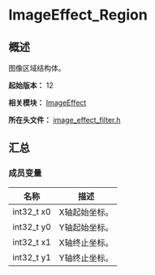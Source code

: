 # ImageEffect_Region

## 概述

图像区域结构体。

**起始版本：** 12

**相关模块：** [ImageEffect](capi-imageeffect.md)

**所在头文件：** [image_effect_filter.h](capi-image-effect-filter-h.md)

## 汇总

### 成员变量

| 名称 | 描述 |
| -- | -- |
| int32_t x0 | X轴起始坐标。 |
| int32_t y0 | Y轴起始坐标。 |
| int32_t x1 | X轴终止坐标。 |
| int32_t y1 | Y轴终止坐标。 |


